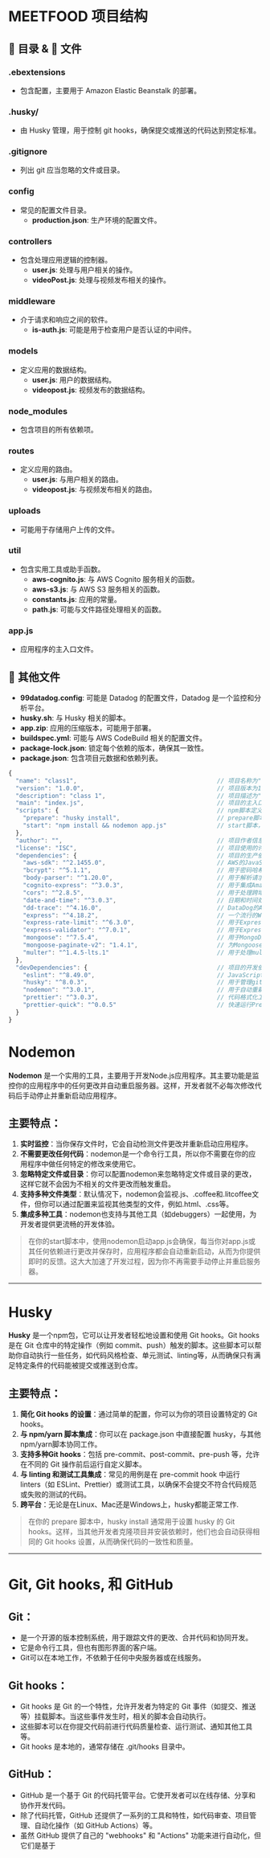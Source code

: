 # MEETFOOD 项目结构

## 📁 目录 & 📄 文件

### **.ebextensions**
- 包含配置，主要用于 Amazon Elastic Beanstalk 的部署。

### **.husky/**
- 由 Husky 管理，用于控制 git hooks，确保提交或推送的代码达到预定标准。

### **.gitignore**
- 列出 git 应当忽略的文件或目录。

### **config**
- 常见的配置文件目录。
  - **production.json**: 生产环境的配置文件。

### **controllers**
- 包含处理应用逻辑的控制器。
  - **user.js**: 处理与用户相关的操作。
  - **videoPost.js**: 处理与视频发布相关的操作。

### **middleware**
- 介于请求和响应之间的软件。
  - **is-auth.js**: 可能是用于检查用户是否认证的中间件。

### **models**
- 定义应用的数据结构。
  - **user.js**: 用户的数据结构。
  - **videopost.js**: 视频发布的数据结构。

### **node_modules**
- 包含项目的所有依赖项。

### **routes**
- 定义应用的路由。
  - **user.js**: 与用户相关的路由。
  - **videopost.js**: 与视频发布相关的路由。

### **uploads**
- 可能用于存储用户上传的文件。

### **util**
- 包含实用工具或助手函数。
  - **aws-cognito.js**: 与 AWS Cognito 服务相关的函数。
  - **aws-s3.js**: 与 AWS S3 服务相关的函数。
  - **constants.js**: 应用的常量。
  - **path.js**: 可能与文件路径处理相关的函数。

### **app.js**
- 应用程序的主入口文件。

## 📄 其他文件

- **99datadog.config**: 可能是 Datadog 的配置文件，Datadog 是一个监控和分析平台。
- **husky.sh**: 与 Husky 相关的脚本。
- **app.zip**: 应用的压缩版本，可能用于部署。
- **buildspec.yml**: 可能与 AWS CodeBuild 相关的配置文件。
- **package-lock.json**: 锁定每个依赖的版本，确保其一致性。
- **package.json**: 包含项目元数据和依赖列表。

```javascript
{
  "name": "class1",                                       // 项目名称为"class1"
  "version": "1.0.0",                                     // 项目版本为1.0.0
  "description": "class 1",                               // 项目描述为"class 1"
  "main": "index.js",                                     // 项目的主入口文件为"index.js"
  "scripts": {                                            // npm脚本定义
    "prepare": "husky install",                           // prepare脚本，用于安装husky
    "start": "npm install && nodemon app.js"              // start脚本，用于安装npm依赖并使用nodemon启动app.js
  },
  "author": "",                                           // 项目作者信息为空
  "license": "ISC",                                       // 项目使用的许可证为ISC
  "dependencies": {                                       // 项目的生产依赖
    "aws-sdk": "^2.1455.0",                               // AWS的JavaScript SDK，用于与AWS服务交互
    "bcrypt": "^5.1.1",                                   // 用于密码哈希和比较的库
    "body-parser": "^1.20.0",                             // 用于解析请求体的中间件
    "cognito-express": "^3.0.3",                          // 用于集成Amazon Cognito和Express.js的库
    "cors": "^2.8.5",                                     // 用于处理跨域请求的中间件
    "date-and-time": "^3.0.3",                            // 日期和时间处理库
    "dd-trace": "^4.16.0",                                // DataDog的APM跟踪库
    "express": "^4.18.2",                                 // 一个流行的Web服务器框架
    "express-rate-limit": "^6.3.0",                       // 用于Express应用的速率限制中间件
    "express-validator": "^7.0.1",                        // 用于Express应用的请求验证中间件
    "mongoose": "^7.5.4",                                 // 用于MongoDB的对象数据模型(ODM)库
    "mongoose-paginate-v2": "1.4.1",                      // 为Mongoose模型提供分页功能的插件
    "multer": "^1.4.5-lts.1"                              // 用于处理multipart/form-data的中间件，主要用于上传文件
  },
  "devDependencies": {                                    // 项目的开发依赖
    "eslint": "^8.49.0",                                  // JavaScript的静态代码检查工具
    "husky": "^8.0.3",                                    // 用于管理git钩子的工具，常用于pre-commit或pre-push操作
    "nodemon": "^3.0.1",                                  // 用于自动重新加载代码更改的工具，主要用于开发时
    "prettier": "^3.0.3",                                 // 代码格式化工具
    "prettier-quick": "^0.0.5"                            // 快速运行Prettier的工具，只格式化更改的文件
  }
}

```

# Nodemon

**Nodemon** 是一个实用的工具，主要用于开发Node.js应用程序。其主要功能是监控你的应用程序中的任何更改并自动重启服务器。这样，开发者就不必每次修改代码后手动停止并重新启动应用程序。

## 主要特点：

1. **实时监控**：当你保存文件时，它会自动检测文件更改并重新启动应用程序。
2. **不需要更改任何代码**：nodemon是一个命令行工具，所以你不需要在你的应用程序中做任何特定的修改来使用它。
3. **忽略特定文件或目录**：你可以配置nodemon来忽略特定文件或目录的更改，这样它就不会因为不相关的文件更改而触发重启。
4. **支持多种文件类型**：默认情况下，nodemon会监视.js、.coffee和.litcoffee文件，但你可以通过配置来监视其他类型的文件，例如.html、.css等。
5. **集成多种工具**：nodemon也支持与其他工具（如debuggers）一起使用，为开发者提供更流畅的开发体验。
   
> 在你的start脚本中，使用nodemon启动app.js会确保，每当你对app.js或其任何依赖进行更改并保存时，应用程序都会自动重新启动，从而为你提供即时的反馈。这大大加速了开发过程，因为你不再需要手动停止并重启服务器。

---

# Husky

**Husky** 是一个npm包，它可以让开发者轻松地设置和使用 Git hooks。Git hooks 是在 Git 仓库中的特定操作（例如 commit、push）触发的脚本。这些脚本可以帮助你自动执行一些任务，如代码风格检查、单元测试、linting等，从而确保只有满足特定条件的代码能被提交或推送到仓库。

## 主要特点：

1. **简化 Git hooks 的设置**：通过简单的配置，你可以为你的项目设置特定的 Git hooks。
2. **与 npm/yarn 脚本集成**：你可以在 package.json 中直接配置 husky，与其他npm/yarn脚本协同工作。
3. **支持多种Git hooks**：包括 pre-commit、post-commit、pre-push 等，允许在不同的 Git 操作前后运行自定义脚本。
4. **与 linting 和测试工具集成**：常见的用例是在 pre-commit hook 中运行 linters（如 ESLint、Prettier）或测试工具，以确保不会提交不符合代码规范或失败的测试的代码。
5. **跨平台**：无论是在Linux、Mac还是Windows上，husky都能正常工作.

> 在你的 prepare 脚本中，husky install 通常用于设置 husky 的 Git hooks。这样，当其他开发者克隆项目并安装依赖时，他们也会自动获得相同的 Git hooks 设置，从而确保代码的一致性和质量。

---

# Git, Git hooks, 和 GitHub 

## Git：

- 是一个开源的版本控制系统，用于跟踪文件的更改、合并代码和协同开发。
- 它是命令行工具，但也有图形界面的客户端。
- Git可以在本地工作，不依赖于任何中央服务器或在线服务。

## Git hooks：

- Git hooks 是 Git 的一个特性，允许开发者为特定的 Git 事件（如提交、推送等）挂载脚本。当这些事件发生时，相关的脚本会自动执行。
- 这些脚本可以在你提交代码前进行代码质量检查、运行测试、通知其他工具等。
- Git hooks 是本地的，通常存储在 .git/hooks 目录中。

## GitHub：

- GitHub 是一个基于 Git 的代码托管平台。它使开发者可以在线存储、分享和协作开发代码。
- 除了代码托管，GitHub 还提供了一系列的工具和特性，如代码审查、项目管理、自动化操作（如 GitHub Actions）等。
- 虽然 GitHub 提供了自己的 "webhooks" 和 "Actions" 功能来进行自动化，但它们是基于

